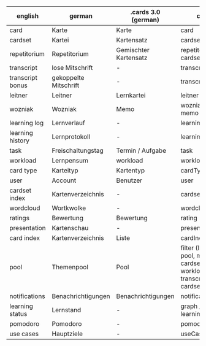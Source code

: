 |english|german| .cards 3.0 (german) | code | database|
|-------|------|---------------------|------|---------|
| card |Karte |Karte |card | cards |
| cardset | Kartei | Kartensatz | cardset | cardsets |
| repetitorium | Repetitorium | Gemischter Kartensatz | repetitorium / cardset.shuffled | cardsets |
| transcript | lose Mitschrift | -  | transcritp | cards |
| transcript bonus | gekoppelte Mitschrift | - | transcript | transcriptBonus |
| leitner | Leitner | Lernkartei | leitner / box | leitner |
| wozniak | Wozniak |  Memo | wozniak / memo | wozniak |
| learning log | Lernverlauf | - | learningLog | leitnerHistory|
| learning history | Lernprotokoll | - | learningHistory | leitnerHistory |
| task | Freischaltungstag | Termin / Aufgabe | task | leitnerTasks |
| workload | Lernpensum | workload | workload | workload |
| card type | Karteityp | Kartentyp | cardType | - |
| user | Account | Benutzer | user | users |
| cardset index | Kartenverzeichnis | - |cardsetIndex | - |
| wordcloud | Wortkwolke | - | wordcloud | wordcloud |
| ratings | Bewertung | Bewertung | rating | ratings |
| presentation | Kartenschau | - | presentation | - |
| card index | Kartenverzeichnis | Liste | cardIndex | Cards |
| pool | Themenpool | Pool | filter (Includes pool, my cardsets, workload, transcripts, all cardsets) | cards, cardsets, workload |
| notifications | Benachrichtigungen | Benachrichtigungen | notifications | notifications|
| learning status | Lernstand |  - | graph / learningStatus | - |
| pomodoro | Pomodoro | - | pomodoro | - |
| use cases | Hauptziele | - | useCases | - |
